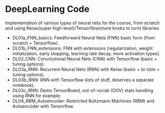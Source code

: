 # DeepLearning Code

Implementation of various types of neural nets for the course, from scratch and using Keras(super high-level)/Tensorflow(more knobs to turn) libraries

* DL01a_FNN_basics: Feedforward Neural Nets (FNN) basic form (from scratch + Tensorflow).
* DL01b_FNN_extensions: FNN with extensions (regularization, weight initialization, early stopping, learning rate decay, more activation types).
* DL02_CNN: Convolutional Neural Nets (CNN) with Tensorflow (basic + tuning options).
* DL03a_RNN: Recurrent Neural Nets (RNN) with Keras (basic + bi-lstm + tuning options).
* DL03b_RNN: RNN with Tensorflow (lots of stuff, deserves a separate notebook).
* DL03c_RNN: Demo TensorBoard, out-of-vocab (OOV) stats handling using RNN for example. 
* DL04_RBM_Autoencoder: Restricted Boltzmann Machines (RBM) and Autoencoder with Tensorflow.
